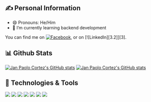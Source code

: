 ## ✍️ Personal Information  

- 😄 Pronouns: He/Him
- 🌱 I’m currently learning backend development

<!-- Actual text -->

You can find me on [![Facebook][1.2]][1], or on [![LinkedIn][3.2]][3].

<!-- Icons -->

[1.2]: http://i.imgur.com/P3YfQoD.png (twitter icon without padding)
[2.2]: https://raw.githubusercontent.com/MartinHeinz/MartinHeinz/master/linkedin-3-16.png (LinkedIn icon without padding)

<!-- Links to your social media accounts -->

[1]: https://www.facebook.com/jpaolocortez.09
[2]: https://www.linkedin.com/in/jpcortez/
     
## 📊 Github Stats  
[![Jan Paolo Cortez's GitHub stats](https://github-readme-stats.vercel.app/api?username=Jpaolo09&count_private=true&theme=tokyonight&hide_border=true&show_icons=true)](https://github.com/Jpaolo09/github-readme-stats)
[![Jan Paolo Cortez's GitHub stats](https://github-readme-stats.vercel.app/api/top-langs/?username=Jpaolo09&layout=compact&theme=tokyonight&hide_border=true)](https://github.com/Jpaolo09/github-readme-stats)  

## 🧰 Technologies & Tools
![](https://img.shields.io/badge/OS-Windows-blue?style=flat&logo=Windows&logoColor=white&color=2bbc8a)
![](https://img.shields.io/badge/Code-PHP-blue?style=flat&logo=PHP&logoColor=white&color=2bbc8a)
![](https://img.shields.io/badge/Code-Python-blue?style=flat&logo=Python&logoColor=white&color=2bbc8a)
![](https://img.shields.io/badge/Code-HTML-blue?style=flat&logo=HTML5&logoColor=white&color=2bbc8a)
![](https://img.shields.io/badge/Code-CSS-blue?style=flat&logo=CSS3&logoColor=white&color=2bbc8a)
![](https://img.shields.io/badge/Code-JavaScript-blue?style=flat&logo=JavaScript&logoColor=white&color=2bbc8a)
![](https://img.shields.io/badge/Database-MySQL-blue?style=flat&logo=MySQL&logoColor=white&color=2bbc8a)

